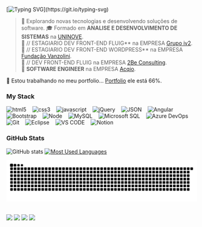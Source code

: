 [![Typing SVG](https://readme-typing-svg.demolab.com?font=Fira+Code&pause=1000&color=0977FF&multiline=true&random=false&width=435&lines=Ol%C3%A1%2C+eu+sou+o+Igor+Oliveira!+;Conhecido+como+Kinnitchi.)](https://git.io/typing-svg)

> 🤔  Explorando novas tecnologias e desenvolvendo soluções de software.
> 🎓  Formado em **ANALISE E DESENVOLVIMENTO DE SISTEMAS** na [UNINOVE](https://www.uninove.br/).<br>
> 💼  // ESTAGIARIO DEV FRONT-END FLUIG** na EMPRESA [Grupo iv2](https://iv2.com.br/).<br>
> 💼  // ESTAGIARIO DEV FRONT-END WORDPRESS** na EMPRESA [Fundação Vanzolini](https://vanzolini.org.br/).<br>
> 💼  // DEV FRONT-END FLUIG na EMPRESA [2Be Consulting](https://2beconsulting.com.br/).<br>
> 💼  **SOFTWARE ENGINEER** na EMPRESA [Acqio](https://acqio.com.br/).<br>

🔭 Estou trabalhando no meu portfolio... [Portfolio](https://kinnitchi.github.io/portfolio/) ele está 66%.

<h3 align="left">My Stack</h3>
<div align="left">
  <img src="https://cdn.jsdelivr.net/gh/devicons/devicon/icons/html5/html5-original.svg" height="25" alt="html5"  />
  <img width="8" />
  <img src="https://cdn.jsdelivr.net/gh/devicons/devicon/icons/css3/css3-original.svg" height="25" alt="css3"  />
  <img width="8" />
  <img src="https://cdn.jsdelivr.net/gh/devicons/devicon/icons/javascript/javascript-plain.svg" height="25" alt="javascript"  />
  <img width="8" />
  <img src="https://cdn.jsdelivr.net/gh/devicons/devicon@latest/icons/jquery/jquery-plain-wordmark.svg" height="25" alt="jQuery"/>        
  <img width="8" />
   <img src="https://cdn.jsdelivr.net/gh/devicons/devicon@latest/icons/json/json-original.svg" height="25" alt="JSON"  />
  <img width="8" />
  <img src="https://cdn.jsdelivr.net/gh/devicons/devicon/icons/angular/angular-original.svg" height="25" alt="Angular"  />
  <img width="8" />
  <img src="https://cdn.jsdelivr.net/gh/devicons/devicon@latest/icons/bootstrap/bootstrap-original.svg" height="25" alt="Bootstrap"  />
  <img width="8" />
  <img src="https://cdn.jsdelivr.net/gh/devicons/devicon@latest/icons/nodejs/nodejs-original-wordmark.svg" height="25" alt="Node"/>
  <img width="8" />    
  <img src="https://cdn.jsdelivr.net/gh/devicons/devicon@latest/icons/mysql/mysql-original-wordmark.svg" height="25" alt="MySQL"/>
  <img width="8" />          
  <img src="https://cdn.jsdelivr.net/gh/devicons/devicon@latest/icons/microsoftsqlserver/microsoftsqlserver-original-wordmark.svg" height="25" alt="Microsoft SQL"/>
  <img width="8" />          
  <img src="https://cdn.jsdelivr.net/gh/devicons/devicon@latest/icons/azuredevops/azuredevops-original.svg"  height="25" alt="Azure DevOps"/>       
  <img width="8" />          
  <img src="https://cdn.jsdelivr.net/gh/devicons/devicon@latest/icons/git/git-original.svg"  height="25" alt="Git"/>             
  <img width="8" />          
  <img src="https://cdn.jsdelivr.net/gh/devicons/devicon@latest/icons/eclipse/eclipse-original.svg" height="25" alt="Eclipse"/>
  <img width="8" />
  <img src="https://cdn.jsdelivr.net/gh/devicons/devicon@latest/icons/vscode/vscode-original.svg" height="25" alt="VS CODE"/>
  <img width="8" />
  <img src="https://cdn.jsdelivr.net/gh/devicons/devicon@latest/icons/notion/notion-original.svg" height="25" alt="Notion"/>
  <img width="8" />
</div>




<h3>GitHub Stats</h3>

![GitHub stats](https://github-readme-stats-git-masterrstaa-rickstaa.vercel.app/api?username=kinnitchi&hide_title=true&show_icons=true&include_all_commits=false&count_private=true&line_height=25&hide=issues&bg_color=000&title_color=004f9f&text_color=FFF&border_radius=3&border_color=0066ff&icon_color=004f9f&theme=jolly)
[![Most Used Languages](https://github-readme-stats-git-masterrstaa-rickstaa.vercel.app/api/top-langs/?username=kinnitchi&line_height=10&card_width=290&layout=compact&hide_title=false&count_private=true&langs_count=4&show_icons=true&title_color=004f9f&hide=html,css&bg_color=000&text_color=8B8B8B&border_radius=3&border_color=0066ff&count_private=true)](https://github.com/kinnitchi/github-readme-stats)
<br>

<picture>
  <source media="(prefers-color-scheme: dark)" srcset="https://raw.githubusercontent.com/kinnitchi/kinnitchi/output/github-contribution-grid-snake-dark.svg">
  <source media="(prefers-color-scheme: light)" srcset="https://raw.githubusercontent.com/kinnitchi/kinnitchi/output/github-contribution-grid-snake.svg">
  <img alt="github contribution grid snake animation" src="https://raw.githubusercontent.com/kinnitchi/kinnitchi/output/github-contribution-grid-snake.svg">
</picture>

<br>
<br>

<a href="https://www.youtube.com/channel/UCo-u0Q45LwQ238a4p1kaPgg" target="_blank"><img src="https://img.shields.io/badge/YouTube-FF0000?style=for-the-badge&logo=youtube&logoColor=white" target="_blank"></a>
  <a href="https://www.instagram.com/kinnitchi" target="_blank"><img src="https://img.shields.io/badge/-Instagram-%23E4405F?style=for-the-badge&logo=instagram&logoColor=white" target="_blank"></a>
 	<a href="https://www.twitch.tv/kinnitchi" target="_blank"><img src="https://img.shields.io/badge/Twitch-9146FF?style=for-the-badge&logo=twitch&logoColor=white" target="_blank"></a> 
  <a href="https://www.linkedin.com/in/kinnitchi" target="_blank"><img src="https://img.shields.io/badge/-LinkedIn-%230077B5?style=for-the-badge&logo=linkedin&logoColor=white" target="_blank"></a> 



